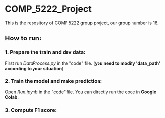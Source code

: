 # COMP_5222_Project
This is the repository of COMP 5222 group project, our group number is 16.

## **How to run:**

### 1. Prepare the train and dev data:  
First run _DataProcess.py_ in the "code" file. (**you need to modify 'data_path' according to your situation**)

### 2. Train the model and make prediction:  
Open _Run.ipynb_ in the "code" file. You can directly run the code in **Google Colab**.

### 3. Compute F1 score:
